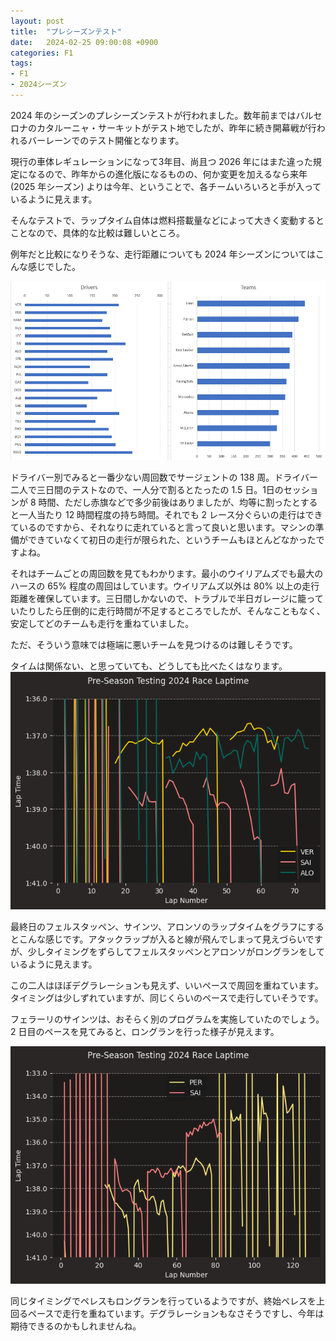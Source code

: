 ```yaml
---
layout: post
title:  "プレシーズンテスト"
date:   2024-02-25 09:00:08 +0900
categories: F1
tags:
- F1
- 2024シーズン
---
```

2024 年のシーズンのプレシーズンテストが行われました。数年前まではバルセロナのカタルーニャ・サーキットがテスト地でしたが、昨年に続き開幕戦が行われるバーレーンでのテスト開催となります。

現行の車体レギュレーションになって3年目、尚且つ 2026 年にはまた違った規定になるので、昨年からの進化版になるものの、何か変更を加えるなら来年 (2025 年シーズン) よりは今年、ということで、各チームいろいろと手が入っているように見えます。



そんなテストで、ラップタイム自体は燃料搭載量などによって大きく変動するとことなので、具体的な比較は難しいところ。

例年だと比較になりそうな、走行距離についても 2024 年シーズンについてはこんな感じでした。

![周回数][img01]

ドライバー別でみると一番少ない周回数でサージェントの 138 周。ドライバー二人で三日間のテストなので、一人分で割るとたったの 1.5 日。1日のセッションが 8 時間、ただし赤旗などで多少前後はありましたが、均等に割ったとすると一人当たり 12 時間程度の持ち時間。それでも 2 レース分ぐらいの走行はできているのですから、それなりに走れていると言って良いと思います。マシンの準備ができていなくて初日の走行が限られた、というチームもほとんどなかったですよね。

それはチームごとの周回数を見てもわかります。最小のウイリアムズでも最大のハースの 65% 程度の周回はしています。ウイリアムズ以外は 80% 以上の走行距離を確保しています。三日間しかないので、トラブルで半日ガレージに籠っていたりしたら圧倒的に走行時間が不足するところでしたが、そんなこともなく、安定してどのチームも走行を重ねていました。

ただ、そういう意味では極端に悪いチームを見つけるのは難しそうです。


タイムは関係ない、と思っていても、どうしても比べたくはなります。
![2/23のペース][img03]

最終日のフェルスタッペン、サインツ、アロンソのラップタイムをグラフにするとこんな感じです。アタックラップが入ると線が飛んでしまって見えづらいですが、少しタイミングをずらしてフェルスタッペンとアロンソがロングランをしているように見えます。

この二人はほぼデグラレーションも見えず、いいペースで周回を重ねています。
タイミングは少しずれていますが、同じくらいのペースで走行していそうです。


フェラーリのサインツは、おそらく別のプログラムを実施していたのでしょう。2 日目のペースを見てみると、ロングランを行った様子が見えます。


![2/22のペース][img02]

同じタイミングでペレスもロングランを行っているようですが、終始ペレスを上回るペースで走行を重ねています。デグラレーションもなさそうですし、今年は期待できるのかもしれませんね。





[img01]:/assets/images/2024/ss-20240225.png
[img02]:/assets/images/2024/output-2024022500.png
[img03]:/assets/images/2024/output-20240225.png
